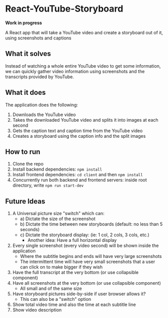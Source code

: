 # React-YouTube-Storyboard

**Work in progress**

A React app that will take a YouTube video and create a storyboard out of it, using screenshots and captions

## What it solves
Instead of watching a whole entire YouTube video to get some information, we can quickly gather video information using screenshots and the transcripts provided by YouTube.

## What it does

The application does the following:
1. Downloads the YouTube video
2. Takes the downloaded YouTube video and splits it into images at each second
3. Gets the caption text and caption time from the YouTube video
4. Creates a storyboard using the caption info and the split images

## How to run
1. Clone the repo
2. Install backend dependencies: `npm install`
3. Install frontend dependencies: `cd client` and then `npm install`
4. Concurrently run both backend and frontend servers: inside root directory, write `npm run start-dev`

## Future Ideas

1. A Universal picture size "switch" which can:
    * a) Dictate the size of the screenshot
    * b) Dictate the time between new storyboards (default: no less than 5 seconds)
    * c) Dictate the storyboard display: (ie: 1 col, 2 cols, 3 cols, etc.)
        * Another idea: Have a full horizontal display
2. Every single screenshot (every video second) will be shown inside the application
    * Where the subtitle begins and ends will have very large screenshots
    * The intermittent time will have very small screenshots that a user can click on to make bigger if they wish
3. Have the full transcript at the very bottom (or use collapsible component)
4. Have all screenshots at the very bottom (or use collapsible component)
    * All small and of the same size
5. Have storyboard pictures side-by-side if user browser allows it?
    * This can also be a "switch" option
6. Show total video time and also the time at each subtitle line
7. Show video description